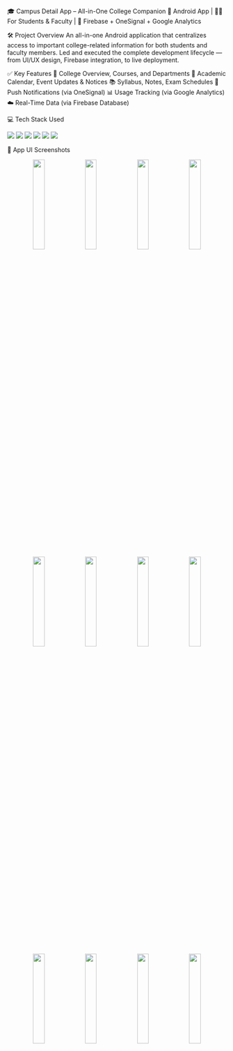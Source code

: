 🎓 Campus Detail App – All-in-One College Companion
📱 Android App | 🧑‍🎓 For Students & Faculty | 🔄 Firebase + OneSignal + Google Analytics

🛠️ Project Overview
An all-in-one Android application that centralizes access to important college-related information for both students and faculty members.
Led and executed the complete development lifecycle — from UI/UX design, Firebase integration, to live deployment.

✅ Key Features
🏫 College Overview, Courses, and Departments
📅 Academic Calendar, Event Updates & Notices
📚 Syllabus, Notes, Exam Schedules
🔔 Push Notifications (via OneSignal)
📊 Usage Tracking (via Google Analytics)
☁️ Real-Time Data (via Firebase Database)

💻 Tech Stack Used
<p> <img src="https://img.shields.io/badge/Java-ED8B00?style=for-the-badge&logo=java&logoColor=white"/> <img src="https://img.shields.io/badge/Android%20Studio-3DDC84?style=for-the-badge&logo=android-studio&logoColor=white"/> <img src="https://img.shields.io/badge/Firebase-FFCA28?style=for-the-badge&logo=firebase&logoColor=black"/> <img src="https://img.shields.io/badge/OneSignal-F02E65?style=for-the-badge&logo=onesignal&logoColor=white"/> <img src="https://img.shields.io/badge/Google%20Analytics-F57C00?style=for-the-badge&logo=google-analytics&logoColor=white"/> <img src="https://img.shields.io/badge/XML-E44D26?style=for-the-badge&logo=xml&logoColor=white"/> </p>
📸 App UI Screenshots
<p align="center"> <img src="https://github.com/user-attachments/assets/1c1a9a33-d42d-4be6-a05f-64f0fcf3d9e7" width="23%"> <img src="https://github.com/user-attachments/assets/339d7c19-7f40-495f-b8ec-8f61a7e4e45b" width="23%"> <img src="https://github.com/user-attachments/assets/03de154c-da18-4870-8d90-a3aafc33a791" width="23%"> <img src="https://github.com/user-attachments/assets/65831947-b692-40d6-a258-c02f0b63a2b2" width="23%"> </p> <p align="center"> <img src="https://github.com/user-attachments/assets/f0f5fe2c-41dc-44e0-a472-5c308f76a62e" width="23%"> <img src="https://github.com/user-attachments/assets/f8b50880-fb18-4d41-a627-729eb105ec9a" width="23%"> <img src="https://github.com/user-attachments/assets/a939a79d-6adf-4fa3-b85f-6d4359df8351" width="23%"> <img src="https://github.com/user-attachments/assets/7d82ef8e-0ab7-48ce-96d3-cf6e20ab5cdf" width="23%"> </p> <p align="center"> <img src="https://github.com/user-attachments/assets/d3135b3f-5fee-4473-b5c0-5168975a9a1a" width="23%"> <img src="https://github.com/user-attachments/assets/2f93efc9-60d9-4654-ac2f-3227bb63e571" width="23%"> <img src="https://github.com/user-attachments/assets/84cea58a-3645-479a-bde8-2ea1cf4d970a" width="23%"> <img src="https://github.com/user-attachments/assets/5e884f65-c0fb-4810-99ca-51571db9c961" width="23%"> </p>
